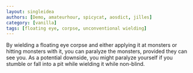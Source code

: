 ```yaml
---
layout: singleidea
authors: [Demo, amateurhour, spicycat, aosdict, jilles]
category: [vanilla]
tags: [floating eye, corpse, unconventional wielding]
---
```

By wielding a floating eye corpse and either applying it at monsters or hitting
monsters with it, you can paralyze the monsters, provided they can see you. As a
potential downside, you might paralyze yourself if you stumble or fall into a
pit while wielding it while non-blind.
